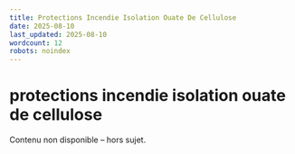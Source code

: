 ```yaml
---
title: Protections Incendie Isolation Ouate De Cellulose
date: 2025-08-10
last_updated: 2025-08-10
wordcount: 12
robots: noindex
---
```


# protections incendie isolation ouate de cellulose

Contenu non disponible – hors sujet.